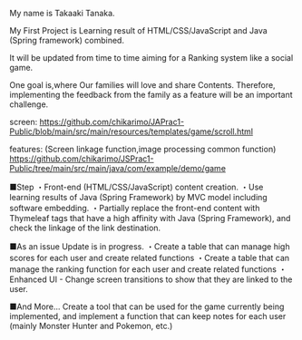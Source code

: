 My name is Takaaki Tanaka.

My First Project is Learning result of HTML/CSS/JavaScript and Java (Spring framework) combined.

It will be updated from time to time aiming for a Ranking system like a social game.

One goal is,where Our families will love and share Contents.
Therefore, implementing the feedback from the family as a feature will be an important challenge.

screen:
https://github.com/chikarimo/JAPrac1-Public/blob/main/src/main/resources/templates/game/scroll.html

features:
(Screen linkage function,image processing common function)
https://github.com/chikarimo/JSPrac1-Public/tree/main/src/main/java/com/example/demo/game

■Step
・Front-end (HTML/CSS/JavaScript) content creation.
・Use learning results of Java (Spring Framework) by MVC model including software embedding.
・Partially replace the front-end content with Thymeleaf tags that have a high affinity with Java (Spring Framework), and check the linkage of the link destination.

■As an issue
Update is in progress.
・Create a table that can manage high scores for each user and create related functions
・Create a table that can manage the ranking function for each user and create related functions
・Enhanced UI - Change screen transitions to show that they are linked to the user.

■And More...
Create a tool that can be used for the game currently being implemented, and implement a function that can keep notes for each user (mainly Monster Hunter and Pokemon, etc.)
